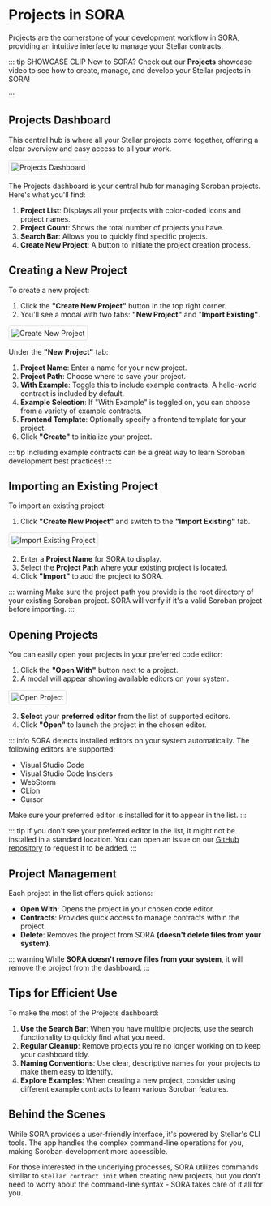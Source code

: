 # Projects in SORA

Projects are the cornerstone of your development workflow in SORA, providing an intuitive interface to manage your Stellar contracts.

::: tip SHOWCASE CLIP
New to SORA? Check out our **Projects** showcase video to see how to create, manage, and develop your Stellar projects in SORA!

<!-- <iframe width="600" height="315" src="https://www.youtube.com/embed/YOUR_VIDEO_ID" frameborder="0" allow="accelerometer; autoplay; clipboard-write; encrypted-media; gyroscope; picture-in-picture" allowfullscreen></iframe> -->
:::

## Projects Dashboard

This central hub is where all your Stellar projects come together, offering a clear overview and easy access to all your work.

<div class="image-border">

![Projects Dashboard](/public/features/projects/dashboard.png)

</div>

The Projects dashboard is your central hub for managing Soroban projects. Here's what you'll find:

1. **Project List**: Displays all your projects with color-coded icons and project names.
2. **Project Count**: Shows the total number of projects you have.
3. **Search Bar**: Allows you to quickly find specific projects.
4. **Create New Project**: A button to initiate the project creation process.

## Creating a New Project

To create a new project:

1. Click the **"Create New Project"** button in the top right corner.
2. You'll see a modal with two tabs: **"New Project"** and "**Import Existing"**.

<div class="image-border">

![Create New Project](/public/features/projects/create.png)

</div>

Under the **"New Project"** tab:

1. **Project Name**: Enter a name for your new project.
2. **Project Path**: Choose where to save your project.
3. **With Example**: Toggle this to include example contracts. A hello-world contract is included by default.
4. **Example Selection**: If "With Example" is toggled on, you can choose from a variety of example contracts.
5. **Frontend Template**: Optionally specify a frontend template for your project.
6. Click **"Create"** to initialize your project.

::: tip
Including example contracts can be a great way to learn Soroban development best practices!
:::

## Importing an Existing Project

To import an existing project:

1. Click **"Create New Project"** and switch to the **"Import Existing"** tab.

<div class="image-border">

![Import Existing Project](/public/features/projects/import.png)

</div>

2. Enter a **Project Name** for SORA to display.
3. Select the **Project Path** where your existing project is located.
4. Click **"Import"** to add the project to SORA.

::: warning
Make sure the project path you provide is the root directory of your existing Soroban project. SORA will verify if it's a valid Soroban project before importing.
:::

## Opening Projects

You can easily open your projects in your preferred code editor:

1. Click the **"Open With"** button next to a project.
2. A modal will appear showing available editors on your system.

<div class="image-border">

![Open Project](/public/features/projects/open-with-editor.png)

</div>

3. **Select** your **preferred editor** from the list of supported editors.
4. Click **"Open"** to launch the project in the chosen editor.

::: info
SORA detects installed editors on your system automatically. The following editors are supported:

- Visual Studio Code
- Visual Studio Code Insiders
- WebStorm
- CLion
- Cursor

Make sure your preferred editor is installed for it to appear in the list.
:::

::: tip
If you don't see your preferred editor in the list, it might not be installed in a standard location. You can open an issue on our [GitHub repository](https://github.com/tolgayayci/sora/issues) to request it to be added.
:::

## Project Management

Each project in the list offers quick actions:

- **Open With**: Opens the project in your chosen code editor.
- **Contracts**: Provides quick access to manage contracts within the project.
- **Delete**: Removes the project from SORA **(doesn't delete files from your system)**.

::: warning
While **SORA doesn't remove files from your system**, it will remove the project from the dashboard.
:::

## Tips for Efficient Use

To make the most of the Projects dashboard:

1. **Use the Search Bar**: When you have multiple projects, use the search functionality to quickly find what you need.
2. **Regular Cleanup**: Remove projects you're no longer working on to keep your dashboard tidy.
3. **Naming Conventions**: Use clear, descriptive names for your projects to make them easy to identify.
4. **Explore Examples**: When creating a new project, consider using different example contracts to learn various Soroban features.

## Behind the Scenes

While SORA provides a user-friendly interface, it's powered by Stellar's CLI tools. The app handles the complex command-line operations for you, making Soroban development more accessible.

For those interested in the underlying processes, SORA utilizes commands similar to `stellar contract init` when creating new projects, but you don't need to worry about the command-line syntax - SORA takes care of it all for you.

<style>
.image-border img {
    border: 1px solid #ddd;
    border-radius: 4px;
    padding: 5px;
}
</style>